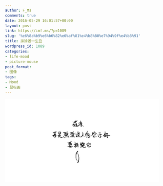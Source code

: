 ```yaml
---
author: F_Ms
comments: true
date: 2016-05-29 16:01:57+00:00
layout: post
link: https://imf.ms/?p=1089
slug: '%e6%8a%b9%e6%b6%82%e6%af%81%e4%b8%80%e7%94%9f%e4%b8%91'
title: 抹涂毁一生丑
wordpress_id: 1089
categories:
- life-mood
- picture-mouse
post_format:
- 图像
tags:
- Mood
- 鼠标画
---
```


![菇凉，若是画画这人向你示好，要拒绝它_20160529](/img/post/wp/2016/05/菇凉，若是画画这人向你示好，要拒绝它_20160529.png)
